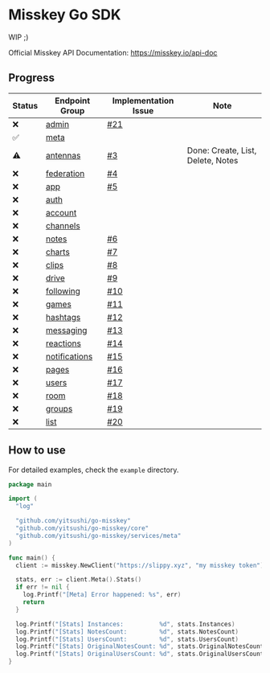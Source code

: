 # Misskey Go SDK

WIP ;)

Official Misskey API Documentation: https://misskey.io/api-doc

## Progress

| Status | Endpoint Group | Implementation Issue | Note |
|--------|----------------|----------------------|------|
| :x: | [admin](https://misskey.io/api-doc#tag/admin) | [#21](https://github.com/yitsushi/go-misskey/issues/21) ||
| :white_check_mark: | [meta](https://misskey.io/api-doc#tag/meta) | ||
| :warning: | [antennas](https://misskey.io/api-doc#tag/antennas) | [#3](https://github.com/yitsushi/go-misskey/issues/3) | Done: Create, List, Delete, Notes |
| :x: | [federation](https://misskey.io/api-doc#tag/federation) | [#4](https://github.com/yitsushi/go-misskey/issues/4) ||
| :x: | [app](https://misskey.io/api-doc#tag/app) | [#5](https://github.com/yitsushi/go-misskey/issues/5) ||
| :x: | [auth](https://misskey.io/api-doc#tag/auth) |||
| :x: | [account](https://misskey.io/api-doc#tag/account) |||
| :x: | [channels](https://misskey.io/api-doc#tag/channels) |||
| :x: | [notes](https://misskey.io/api-doc#tag/notes) | [#6](https://github.com/yitsushi/go-misskey/issues/6) ||
| :x: | [charts](https://misskey.io/api-doc#tag/charts) | [#7](https://github.com/yitsushi/go-misskey/issues/7) ||
| :x: | [clips](https://misskey.io/api-doc#tag/clips) | [#8](https://github.com/yitsushi/go-misskey/issues/8) ||
| :x: | [drive](https://misskey.io/api-doc#tag/drive) | [#9](https://github.com/yitsushi/go-misskey/issues/9) ||
| :x: | [following](https://misskey.io/api-doc#tag/following) | [#10](https://github.com/yitsushi/go-misskey/issues/10) ||
| :x: | [games](https://misskey.io/api-doc#tag/games) | [#11](https://github.com/yitsushi/go-misskey/issues/11) ||
| :x: | [hashtags](https://misskey.io/api-doc#tag/hashtags) | [#12](https://github.com/yitsushi/go-misskey/issues/12) ||
| :x: | [messaging](https://misskey.io/api-doc#tag/messaging) | [#13](https://github.com/yitsushi/go-misskey/issues/13) ||
| :x: | [reactions](https://misskey.io/api-doc#tag/reactions) | [#14](https://github.com/yitsushi/go-misskey/issues/14) ||
| :x: | [notifications](https://misskey.io/api-doc#tag/notifications) | [#15](https://github.com/yitsushi/go-misskey/issues/15) ||
| :x: | [pages](https://misskey.io/api-doc#tag/pages) | [#16](https://github.com/yitsushi/go-misskey/issues/16) ||
| :x: | [users](https://misskey.io/api-doc#tag/users) | [#17](https://github.com/yitsushi/go-misskey/issues/17) ||
| :x: | [room](https://misskey.io/api-doc#tag/room) | [#18](https://github.com/yitsushi/go-misskey/issues/18) ||
| :x: | [groups](https://misskey.io/api-doc#tag/groups) | [#19](https://github.com/yitsushi/go-misskey/issues/19) ||
| :x: | [list](https://misskey.io/api-doc#tag/lists) | [#20](https://github.com/yitsushi/go-misskey/issues/20) ||


## How to use

For detailed examples, check the `example` directory.

```go
package main

import (
  "log"

  "github.com/yitsushi/go-misskey"
  "github.com/yitsushi/go-misskey/core"
  "github.com/yitsushi/go-misskey/services/meta"
)

func main() {
  client := misskey.NewClient("https://slippy.xyz", "my misskey token")

  stats, err := client.Meta().Stats()
  if err != nil {
    log.Printf("[Meta] Error happened: %s", err)
    return
  }

  log.Printf("[Stats] Instances:          %d", stats.Instances)
  log.Printf("[Stats] NotesCount:         %d", stats.NotesCount)
  log.Printf("[Stats] UsersCount:         %d", stats.UsersCount)
  log.Printf("[Stats] OriginalNotesCount: %d", stats.OriginalNotesCount)
  log.Printf("[Stats] OriginalUsersCount: %d", stats.OriginalUsersCount)
}
```
